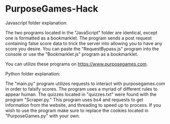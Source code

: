 # PurposeGames-Hack

Javascript folder explanation:

The two programs located in the "JavaScript" folder are identical, except one is formatted as a bookmarklet. The program sends a post request containing false score data to trick the server into allowing you to have any score you desire. You can paste the "RequestBypass.js" program into the console or use the "Bookmarklet.js" program as a bookmarklet.

You can utilize these programs on https://www.purposegames.com.

Python folder explanation:

The "main.py" program utilizes requests to interact with purposegames.com in order to falsify scores. The program uses a myriad of different rules to appear human. The quizzes located in "quizzes.txt" were found with the program "Scraper.py." This program uses bs4 and requests to get information from the website, and threading to speed up to process. If you wish to use the program make sure to replace the cookies located in "PurposeGames.py" with your own.

